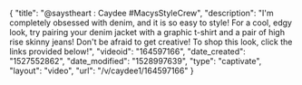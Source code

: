 {
    "title": "@saystheart : Caydee #MacysStyleCrew",
    "description": "I'm completely obsessed with denim, and it is so easy to style! For a cool, edgy look, try pairing your denim jacket with a graphic t-shirt and a pair of high rise skinny jeans! Don't be afraid to get creative! To shop this look, click the links provided below!",
    "videoid": "164597166",
    "date_created": "1527552862",
    "date_modified": "1528997639",
    "type": "captivate",
    "layout": "video",
    "url": "\/v\/caydee1\/164597166"
}